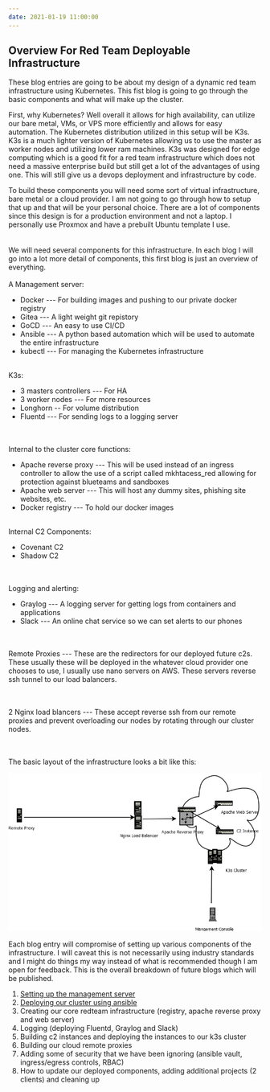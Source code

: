 ```yaml
---
date: 2021-01-19 11:00:00
---
```

## **Overview For Red Team Deployable Infrastructure**

These blog entries are going to be about my design of a dynamic red team infrastructure using Kubernetes.  This fist blog is going to go through the basic components and what will make up the cluster.   

First, why Kubernetes?  Well overall it allows for high availability, can utilize our bare metal, VMs, or VPS more efficiently and allows for easy automation.  The Kubernetes distribution utilized in this setup will be K3s.  K3s is a much lighter version of Kubernetes allowing us to use the master as worker nodes and utilizing lower ram machines.  K3s was designed for edge computing which is a good fit for a red team infrastructure which does not need a massive enterprise build but still get a lot of the advantages of using one.  This will still give us a devops deployment and infrastructure by code.  

To build these components you will need some sort of virtual infrastructure, bare metal or a cloud provider.  I am not going to go through how to setup that up and that will be your personal choice.  There are a lot of components since this design is for a production environment and not a laptop.  I personally use Proxmox and have a prebuilt Ubuntu template I use.  
<br/><br/>
We will need several components for this infrastructure.   In each blog I will go into a lot more detail of components, this first blog is just an overview of everything. 
<br/><br/>
A Management server:
- Docker --- For building images and pushing to our private docker registry
- Gitea --- A light weight git repistory
- GoCD --- An easy to use CI/CD
- Ansible --- A python based automation which will be used to automate the entire infrastructure 
- kubectl --- For managing the Kubernetes infrastructure
<br/><br/>

K3s:
- 3 masters controllers --- For HA
- 3 worker nodes --- For more resources
- Longhorn -- For volume distribution 
- Fluentd --- For sending logs to a logging server

<br/><br/>
Internal to the cluster core functions:
- Apache reverse proxy --- This will be used instead of an ingress controller to allow the use of a script called mkhtacess_red allowing for protection against blueteams and sandboxes
- Apache web server --- This will host any dummy sites, phishing site websites, etc.
- Docker registry --- To hold our docker images
<br/><br/>

Internal C2 Components:
  - Covenant C2
  - Shadow C2
  
<br/><br/>
Logging and alerting:
- Graylog --- A logging server for getting logs from containers and applications
- Slack --- An online chat service so we can set alerts to our phones

<br/><br/>
Remote Proxies --- These are the redirectors for our deployed future c2s.  These usually these will be deployed in the whatever cloud provider one chooses to use, I usually use nano servers on AWS. These servers reverse ssh tunnel to our load balancers.

<br/><br/>
2 Nginx load blancers --- These accept reverse ssh from our remote proxies and prevent overloading our nodes by rotating through our cluster nodes.

<br/><br/>
The basic layout of the infrastructure looks a bit like this:


![basicdiagram](../images/basicdiagram.png)


Each blog entry will compromise of setting up various components of the infrastructure.  I will caveat this is not necessarily using industry standards and I might do things my way instead of what is recommended though I am open for feedback.  This is the overall breakdown of future blogs which will be published.  
  
1. [Setting up the management server](https://ther3dc0rner.github.io/management-console-config/)
2. [Deploying our cluster using ansible](https://ther3dc0rner.github.io/Setup-K3s-Cluster/)
3. Creating our core redteam infrastructure (registry, apache reverse proxy and web server)
4. Logging (deploying Fluentd, Graylog and Slack)
5. Building c2 instances and deploying the instances to our k3s cluster
6. Building our cloud remote proxies
7. Adding some of security that we have been ignoring (ansible vault, ingress/egress controls, RBAC)
8. How to update our deployed components, adding additional projects (2 clients) and cleaning up

